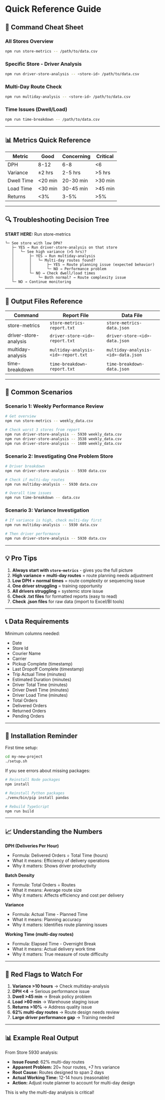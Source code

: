 # Quick Reference Guide

## 🚀 Command Cheat Sheet

### All Stores Overview
```bash
npm run store-metrics -- /path/to/data.csv
```

### Specific Store - Driver Analysis
```bash
npm run driver-store-analysis -- <store-id> /path/to/data.csv
```

### Multi-Day Route Check
```bash
npm run multiday-analysis -- <store-id> /path/to/data.csv
```

### Time Issues (Dwell/Load)
```bash
npm run time-breakdown -- /path/to/data.csv
```

---

## 📊 Metrics Quick Reference

| Metric | Good | Concerning | Critical |
|--------|------|------------|----------|
| DPH | 8-12 | 6-8 | <6 |
| Variance | ±2 hrs | 2-5 hrs | >5 hrs |
| Dwell Time | <20 min | 20-30 min | >30 min |
| Load Time | <30 min | 30-45 min | >45 min |
| Returns | <3% | 3-5% | >5% |

---

## 🔍 Troubleshooting Decision Tree

**START HERE:** Run store-metrics
```
└─ See store with low DPH?
   ├─ YES → Run driver-store-analysis on that store
   │   └─ See high variance (>5 hrs)?
   │       ├─ YES → Run multiday-analysis
   │       │   └─ Multi-day routes found?
   │       │       ├─ YES → Route planning issue (expected behavior)
   │       │       └─ NO → Performance problem
   │       └─ NO → Check dwell/load times
   │           └─ Both normal? → Route complexity issue
   └─ NO → Continue monitoring
```

---

## 📁 Output Files Reference

| Command | Report File | Data File |
|---------|-------------|-----------|
| store-metrics | `store-metrics-report.txt` | `store-metrics-data.json` |
| driver-store-analysis | `driver-store-<id>-report.txt` | `driver-store-<id>-data.json` |
| multiday-analysis | `multiday-analysis-<id>-report.txt` | `multiday-analysis-<id>-data.json` |
| time-breakdown | `time-breakdown-report.txt` | `time-breakdown-data.json` |

---

## 🎯 Common Scenarios

### Scenario 1: Weekly Performance Review
```bash
# Get overview
npm run store-metrics -- weekly_data.csv

# Check worst 3 stores from report
npm run driver-store-analysis -- 5930 weekly_data.csv
npm run driver-store-analysis -- 3538 weekly_data.csv
npm run driver-store-analysis -- 1680 weekly_data.csv
```

### Scenario 2: Investigating One Problem Store
```bash
# Driver breakdown
npm run driver-store-analysis -- 5930 data.csv

# Check if multi-day routes
npm run multiday-analysis -- 5930 data.csv

# Overall time issues
npm run time-breakdown -- data.csv
```

### Scenario 3: Variance Investigation
```bash
# If variance is high, check multi-day first
npm run multiday-analysis -- 5930 data.csv

# Then driver performance
npm run driver-store-analysis -- 5930 data.csv
```

---

## 💡 Pro Tips

1. **Always start with `store-metrics`** - gives you the full picture
2. **High variance + multi-day routes** = route planning needs adjustment
3. **Low DPH + normal times** = route complexity or sequencing issue
4. **One driver struggling** = training opportunity
5. **All drivers struggling** = systemic store issue
6. **Check .txt files** for formatted reports (easy to read)
7. **Check .json files** for raw data (import to Excel/BI tools)

---

## 📞 Data Requirements

Minimum columns needed:
- Date
- Store Id
- Courier Name
- Carrier
- Pickup Complete (timestamp)
- Last Dropoff Complete (timestamp)
- Trip Actual Time (minutes)
- Estimated Duration (minutes)
- Driver Total Time (minutes)
- Driver Dwell Time (minutes)
- Driver Load Time (minutes)
- Total Orders
- Delivered Orders
- Returned Orders
- Pending Orders

---

## 🔧 Installation Reminder

First time setup:
```bash
cd my-new-project
./setup.sh
```

If you see errors about missing packages:
```bash
# Reinstall Node packages
npm install

# Reinstall Python packages
./venv/bin/pip install pandas

# Rebuild TypeScript
npm run build
```

---

## 📈 Understanding the Numbers

**DPH (Deliveries Per Hour)**
- Formula: Delivered Orders ÷ Total Time (hours)
- What it means: Efficiency of delivery operations
- Why it matters: Shows driver productivity

**Batch Density**
- Formula: Total Orders ÷ Routes
- What it means: Average route size
- Why it matters: Affects efficiency and cost per delivery

**Variance**
- Formula: Actual Time - Planned Time
- What it means: Planning accuracy
- Why it matters: Identifies route planning issues

**Working Time (multi-day routes)**
- Formula: Elapsed Time - Overnight Break
- What it means: Actual delivery work time
- Why it matters: True measure of route difficulty

---

## 🚨 Red Flags to Watch For

1. **Variance >10 hours** → Check multiday-analysis
2. **DPH <4** → Serious performance issue
3. **Dwell >45 min** → Break policy problem
4. **Load >60 min** → Warehouse staging issue
5. **Returns >10%** → Address quality issue
6. **62% multi-day routes** → Route design needs review
7. **Large driver performance gap** → Training needed

---

## 📊 Example Real Output

From Store 5930 analysis:
- **Issue Found:** 62% multi-day routes
- **Apparent Problem:** 20+ hour routes, +7 hrs variance
- **Root Cause:** Routes designed to span 2 days
- **Actual Working Time:** 12-14 hours (reasonable)
- **Action:** Adjust route planner to account for multi-day design

This is why the multi-day analysis is critical!
